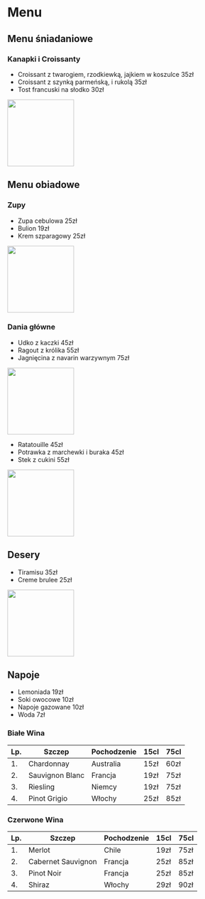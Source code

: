 # Menu

## Menu śniadaniowe

### Kanapki i Croissanty

- Croissant z twarogiem, rzodkiewką, jajkiem w koszulce 35zł
- Croissant z szynką parmeńską, i rukolą 35zł
- Tost francuski na słodko 30zł

<img src = "zdjecia/_DSC8769b-12-1.jpg" width=150>

## Menu obiadowe

### Zupy
- Zupa cebulowa 25zł
- Bulion 19zł
- Krem szparagowy 25zł

<img src = "zdjecia/358643-v-1000x1000.jpg" width=150>

### Dania główne
- Udko z kaczki 45zł
- Ragout z królika 55zł
- Jagnięcina z navarin warzywnym 75zł

<img src = "zdjecia/pobrane.jpg" width=150>

- Ratatouille 45zł
- Potrawka z marchewki i buraka 45zł
- Stek z cukini 55zł

<img src = "zdjecia/kamil-kalbarczyk-19Ft3QfakMo-unsplash.jpg" width=150>

## Desery

- Tiramisu 35zł
- Creme brulee 25zł

<img src = "zdjecia/tiramisu-dysfagia.jpg" width=150>

## Napoje

- Lemoniada 19zł
- Soki owocowe 10zł
- Napoje gazowane 10zł
- Woda 7zł

### Białe Wina

|Lp.|Szczep          |Pochodzenie |15cl  |75cl |
|---|----------------|------------|------|-----|
|1. |Chardonnay      |Australia   |15zł  |60zł |
|2. |Sauvignon Blanc |Francja     |19zł  |75zł |
|3. |Riesling        |Niemcy      |19zł  |75zł |
|4. |Pinot Grigio    |Włochy      |25zł  |85zł |

### Czerwone Wina

|Lp.|Szczep            |Pochodzenie |15cl  |75cl |
|---|------------------|------------|------|-----|
|1. |Merlot            |Chile       |19zł  |75zł |
|2. |Cabernet Sauvignon|Francja     |25zł  |85zł |
|3. |Pinot Noir        |Francja     |25zł  |85zł |
|4. |Shiraz            |Włochy      |29zł  |90zł |
